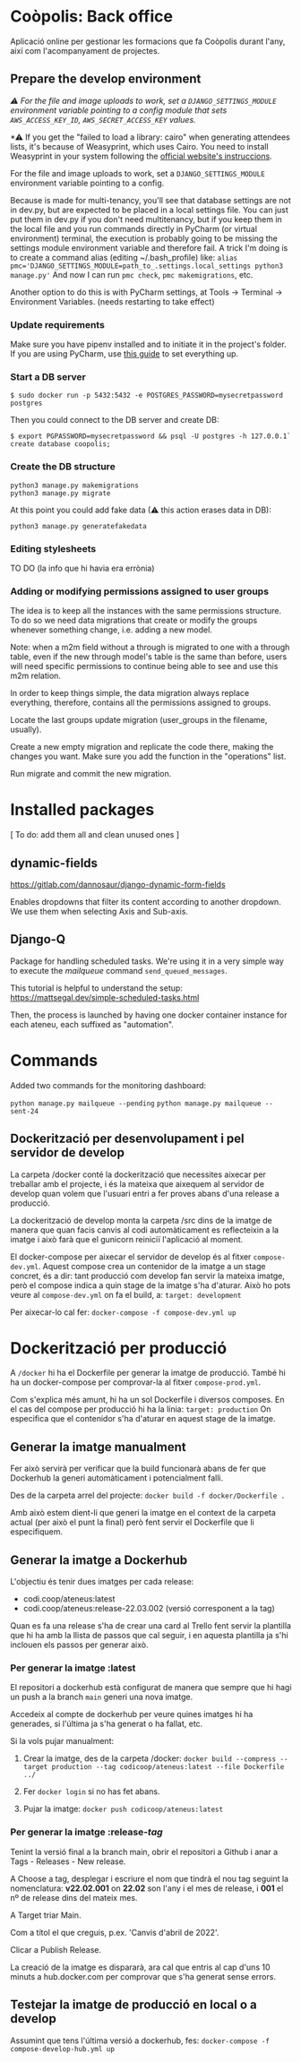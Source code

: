 # Coòpolis: Back office

Aplicació online per gestionar les formacions que fa Coòpolis durant l'any, així com l'acompanyament de projectes.

## Prepare the develop environment

*⚠ For the file and image uploads to work, set a `DJANGO_SETTINGS_MODULE` environment variable pointing to a config
module that sets `AWS_ACCESS_KEY_ID`, `AWS_SECRET_ACCESS_KEY` values.*

*⚠ If you get the "failed to load a library: cairo" when generating attendees lists, it's because of Weasyprint,
which uses Cairo.
You need to install Weasyprint in your system following the [official website's instruccions](https://weasyprint.readthedocs.io/en/stable/install.html#macos).

For the file and image uploads to work, set a `DJANGO_SETTINGS_MODULE` environment variable pointing to a config.

Because is made for multi-tenancy, you'll see that database settings are not in dev.py, but are expected to be placed
in a local settings file.
You can just put them in dev.py if you don't need multitenancy, but if you keep them in the local file
and you run commands directly in PyCharm (or virtual environment) terminal, the execution is probably
going to be missing the settings module environment variable and therefore fail.
A trick I'm doing is to create a command alias (editing ~/.bash_profile) like:
`alias pmc='DJANGO_SETTINGS_MODULE=path_to_.settings.local_settings python3 manage.py'`
And now I can run `pmc check`, `pmc makemigrations`, etc. 

Another option to do this is with PyCharm settings, at Tools -> Terminal -> Environment Variables.
(needs restarting to take effect)

### Update requirements

Make sure you have pipenv installed and to initiate it in the project's folder.
If you are using PyCharm, use [this guide](href="https://www.jetbrains.com/help/pycharm/pipenv.html") to set everything up.

### Start a DB server

`$ sudo docker run -p 5432:5432 -e POSTGRES_PASSWORD=mysecretpassword postgres`

Then you could connect to the DB server and create DB:
```
$ export PGPASSWORD=mysecretpassword && psql -U postgres -h 127.0.0.1`
create database coopolis;
```

### Create the DB structure
```
python3 manage.py makemigrations
python3 manage.py migrate
```

At this point you could add fake data (⚠ this action erases data in DB):
```
python3 manage.py generatefakedata
```

### Editing stylesheets

TO DO (la info que hi havia era errònia)

### Adding or modifying permissions assigned to user groups

The idea is to keep all the instances with the same permissions structure.
To do so we need data migrations that create or modify the groups whenever something change, i.e. adding a new model.

Note: when a m2m field without a through is migrated to one with a through table, even if the new through model's table
is the same than before, users will need specific permissions to continue being able to see and use this m2m relation.

In order to keep things simple, the data migration always replace everything, therefore, contains all the permissions
assigned to groups.

Locate the last groups update migration (user_groups in the filename, usually).

Create a new empty migration and replicate the code there, making the changes you want.
Make sure you add the function in the "operations" list.

Run migrate and commit the new migration.

# Installed packages

[ To do: add them all and clean unused ones ]

## dynamic-fields

https://gitlab.com/dannosaur/django-dynamic-form-fields

Enables dropdowns that filter its content according to another dropdown.
We use them when selecting Axis and Sub-axis.

## Django-Q

Package for handling scheduled tasks.
We're using it in a very simple way to execute the *mailqueue* command
`send_queued_messages`.

This tutorial is helpful to understand the setup:
https://mattsegal.dev/simple-scheduled-tasks.html

Then, the process is launched by having one docker container instance for each
ateneu, each suffixed as "automation".

# Commands

Added two commands for the monitoring dashboard:

`python manage.py mailqueue --pending`
`python manage.py mailqueue --sent-24`

## Dockerització per desenvolupament i pel servidor de develop

La carpeta /docker conté la dockerització que necessites aixecar per
treballar amb el projecte, i és la mateixa que aixequem al servidor de develop
quan volem que l'usuari entri a fer proves abans d'una release a producció.

La dockerització de develop monta la carpeta /src dins de la imatge de manera
que quan facis canvis al codi automàticament es reflecteixin a la imatge i això
farà que el gunicorn reiniciï l'aplicació al moment.

El docker-compose per aixecar el servidor de develop és al fitxer `compose-dev.yml`.
Aquest compose crea un contenidor de la imatge a un stage concret, és a dir:
tant producció com develop fan servir la mateixa imatge, però el compose indica
a quin stage de la imatge s'ha d'aturar.
Això ho pots veure al `compose-dev.yml` on fa el build, a:
`target: development`

Per aixecar-lo cal fer:
`docker-compose -f compose-dev.yml up`

# Dockerització per producció

A `/docker` hi ha el Dockerfile per generar la imatge de producció.
També hi ha un docker-compose per comprovar-la al fitxer `compose-prod.yml`.

Com s'explica més amunt, hi ha un sol Dockerfile i diversos composes.
En el cas del compose per producció hi ha la línia:
`target: production`
On especifica que el contenidor s'ha d'aturar en aquest stage de la imatge.

## Generar la imatge manualment

Fer això servirà per verificar que la build funcionarà abans de fer que
Dockerhub la generi automàticament i potencialment falli.

Des de la carpeta arrel del projecte:
`docker build -f docker/Dockerfile .`

Amb això estem dient-li que generi la imatge en el context de la carpeta actual
(per això el punt la final) però fent servir el Dockerfile que li especifiquem.

## Generar la imatge a Dockerhub

L'objectiu és tenir dues imatges per cada release:

- codi.coop/ateneus:latest
- codi.coop/ateneus:release-22.03.002 (versió corresponent a la tag)

Quan es fa una release s'ha de crear una card al Trello fent servir la plantilla
que hi ha amb la llista de passos que cal seguir, i en aquesta plantilla ja
s'hi inclouen els passos per generar això.

### Per generar la imatge :latest

El repositori a dockerhub està configurat de manera que sempre que hi hagi un
push a la branch `main` generi una nova imatge.

Accedeix al compte de dockerhub per veure quines imatges hi ha generades, si
l'última ja s'ha generat o ha fallat, etc.

Si la vols pujar manualment:
1. Crear la imatge, des de la carpeta /docker:
`docker build --compress --target production --tag codicoop/ateneus:latest --file Dockerfile ../`

2. Fer `docker login` si no has fet abans.
3. Pujar la imatge:
`docker push codicoop/ateneus:latest`

### Per generar la imatge :release-*tag*

Tenint la versió final a la branch main, obrir el repositori a Github i anar a Tags - Releases - New release.

A Choose a tag, desplegar i escriure el nom que tindrà el nou tag seguint la 
nomenclatura:
**v22.02.001** on **22.02** son l'any i el mes de release, i **001** el nº de release dins del mateix mes.

A Target triar Main.

Com a títol el que creguis, p.ex. 'Canvis d'abril de 2022'.

Clicar a Publish Release.

La creació de la imatge es dispararà, ara cal que entris al cap d'uns 10 minuts
a hub.docker.com per comprovar que s'ha generat sense errors.

## Testejar la imatge de producció en local o a develop
Assumint que tens l'última versió a dockerhub, fes:
`docker-compose -f compose-develop-hub.yml up`

